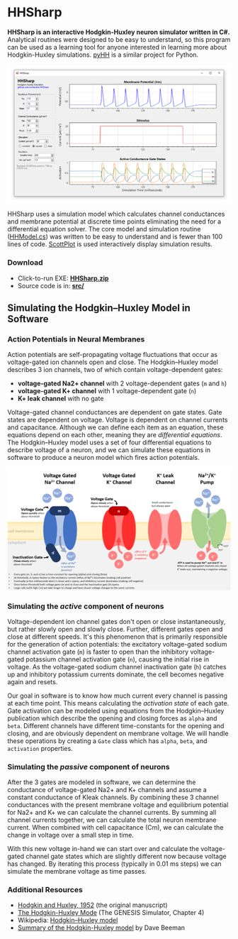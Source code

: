 # HHSharp
**HHSharp is an interactive Hodgkin-Huxley neuron simulator written in C#.** Analytical routines were designed to be easy to understand, so this program can be used as a learning tool for anyone interested in learning more about Hodgkin-Huxley simulations. [pyHH](https://github.com/swharden/pyHH) is a similar project for Python.

![](dev/screenshot.png)

HHSharp uses a simulation model which calculates channel conductances and membrane potential at discrete time points eliminating the need for a differential equation solver. The core model and simulation routine ([HHModel.cs](src/HHSharp/HHModel.cs)) was written to be easy to understand and is fewer than 100 lines of code. [ScottPlot](https://github.com/swharden/ScottPlot) is used interactively display simulation results.

### Download
* Click-to-run EXE: **[HHSharp.zip](/download/HHSharp.zip)**
* Source code is in: **[src/](/download/)**

## Simulating the Hodgkin–Huxley Model in Software

### Action Potentials in Neural Membranes
Action potentials are self-propagating voltage fluctuations that occur as voltage-gated ion channels open and close. The Hodgkin–Huxley model describes 3 ion channels, two of which contain voltage-dependent gates:
* **voltage-gated Na2+ channel** with 2 voltage-dependent gates (`m` and `h`)
* **voltage-gated K+ channel** with 1 voltage-dependent gate (`n`)
* **K+ leak channel** with no gate

Voltage-gated channel conductances are dependent on gate states. Gate states are dependent on voltage. Voltage is dependent on channel currents and capacitance. Although we can define each item as an equation, these equations depend on each other, meaning they are _differential equations_. The Hodgkin–Huxley model uses a set of four differential equations to describe voltage of a neuron, and we can simulate these equations in software to produce a neuron model which fires action potentials.

![](/dev/theory.png)

### Simulating the _active_ component of neurons

Voltage-dependent ion channel gates don't open or close instantaneously, but rather slowly open and slowly close. Further, different gates open and close at different speeds. It's this phenomenon that is primarily responsible for the generation of action potentials: the excitatory voltage-gated sodium channel activation gate (`m`) is faster to open than the inhibitory voltage-gated potassium channel activation gate (`n`), causing the initial rise in voltage. As the voltage-gated sodium channel inactivation gate (`h`) catches up and inhibitory potassium currents dominate, the cell becomes negative again and resets. 

Our goal in software is to know how much current every channel is passing at each time point. This means calculating the _activation state_ of each gate. Gate activation can be modeled using equations from the Hodgkin–Huxley publication which describe the opening and closing forces as `alpha` and `beta`. Different channels have different time-constants for the opening and closing, and are obviously dependent on membrane voltage. We will handle these operations by creating a `Gate` class which has `alpha`, `beta`, and `activation` properties.

### Simulating the _passive_ component of neurons

After the 3 gates are modeled in software, we can determine the conductance of voltage-gated Na2+ and K+ channels and assume a constant conductance of Kleak channels. By combining these 3 channel conductances with the present membrane voltage and equilibrium potential for Na2+ and K+ we can calculate the channel currents. By summing all channel currents together, we can calculate the total neuron membrane current. When combined with cell capacitance (Cm), we can calculate the change in voltage over a small step in time. 

With this new voltage in-hand we can start over and calculate the voltage-gated channel gate states which are slightly different now because voltage has changed. By iterating this process (typically in 0.01 ms steps) we can simulate the membrane voltage as time passes.

### Additional Resources
* [Hodgkin and Huxley, 1952](https://www.ncbi.nlm.nih.gov/pmc/articles/PMC1392413/pdf/jphysiol01442-0106.pdf) (the original manuscript)
* [The Hodgkin-Huxley Mode](http://www.genesis-sim.org/GENESIS/iBoG/iBoGpdf/chapt4.pdf) (The GENESIS Simulator, Chapter 4)
* Wikipedia: [Hodgkin–Huxley model](https://en.wikipedia.org/wiki/Hodgkin%E2%80%93Huxley_model)
* [Summary of the Hodgkin-Huxley model](http://ecee.colorado.edu/~ecen4831/HHsumWWW/HHsum.html) by Dave Beeman
